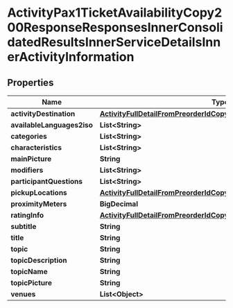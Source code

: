 

# ActivityPax1TicketAvailabilityCopy200ResponseResponsesInnerConsolidatedResultsInnerServiceDetailsInnerActivityInformation


## Properties

| Name | Type | Description | Notes |
|------------ | ------------- | ------------- | -------------|
|**activityDestination** | [**ActivityFullDetailFromPreorderIdCopy200ResponseActivityDestination**](ActivityFullDetailFromPreorderIdCopy200ResponseActivityDestination.md) |  |  [optional] |
|**availableLanguages2iso** | **List&lt;String&gt;** |  |  [optional] |
|**categories** | **List&lt;String&gt;** |  |  [optional] |
|**characteristics** | **List&lt;String&gt;** |  |  [optional] |
|**mainPicture** | **String** |  |  [optional] |
|**modifiers** | **List&lt;String&gt;** |  |  [optional] |
|**participantQuestions** | **List&lt;String&gt;** |  |  [optional] |
|**pickupLocations** | [**ActivityFullDetailFromPreorderIdCopy200ResponsePickupLocations**](ActivityFullDetailFromPreorderIdCopy200ResponsePickupLocations.md) |  |  [optional] |
|**proximityMeters** | **BigDecimal** |  |  [optional] |
|**ratingInfo** | [**ActivityFullDetailFromPreorderIdCopy200ResponseRatingInfo**](ActivityFullDetailFromPreorderIdCopy200ResponseRatingInfo.md) |  |  [optional] |
|**subtitle** | **String** |  |  [optional] |
|**title** | **String** |  |  [optional] |
|**topic** | **String** |  |  [optional] |
|**topicDescription** | **String** |  |  [optional] |
|**topicName** | **String** |  |  [optional] |
|**topicPicture** | **String** |  |  [optional] |
|**venues** | **List&lt;Object&gt;** |  |  [optional] |



